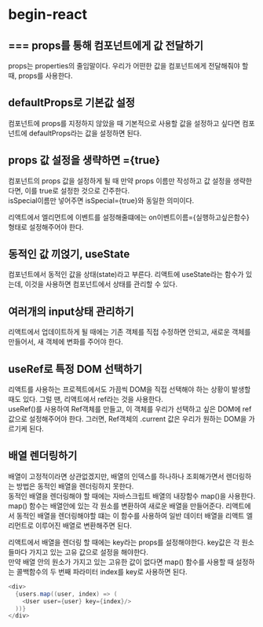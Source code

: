 # begin-react
===
props를 통해 컴포넌트에게 값 전달하기
---
props는 properties의 줄임말이다. 우리가 어떤한 값을 컴포넌트에게 전달해줘야 할 때, props를 사용한다.

defaultProps로 기본값 설정
---
컴포넌트에 props를 지정하지 않았을 때 기본적으로 사용할 값을 설정하고 싶다면 컴포넌트에 defaultProps라는 값을 설정하면 된다.

props 값 설정을 생략하면 ={true}
---
컴포넌트의 props 값을 설정하게 될 때 만약 props 이름만 작성하고 값 설정을 생략한다면, 이를 true로 설정한 것으로 간주한다.  
isSpecial이름만 넣어주면 isSpecial={true}와 동일한 의미이다.

리액트에서 엘리먼트에 이벤트를 설정해줄떄에는 on이벤트이름={실행하고싶은함수} 형태로 설정해주어야 한다.

동적인 값 끼얹기, useState
---
컴포넌트에서 동적인 값을 상태(state)라고 부른다. 리액트에 useState라는 함수가 있는데, 이것을 사용하면 컴포넌트에서 상태를 관리할 수 있다.

여러개의 input상태 관리하기
---
리액트에서 업데이트하게 될 때에는 기존 객체를 직접 수정하면 안되고, 새로운 객체를 만들어서, 새 객체에 변화를 주어야 한다.

useRef로 특정 DOM 선택하기
---
리액트를 사용하는 프로젝트에서도 가끔씩 DOM을 직접 선택해야 하는 상황이 발생할 때도 있다. 그럴 땐, 리액트에서 ref라는 것을 사용한다.  
useRef()를 사용하여 Ref객체를 만들고, 이 객체를 우리가 선택하고 싶은 DOM에 ref값으로 설정해주어야 한다. 그러면, Ref객체의 .current 값은 우리가 원하는 DOM을 가르기케 된다.

배열 렌더링하기
---
배열이 고정적이라면 상관없겠지만, 배열의 인덱스를 하나하나 조회해가면서 렌더링하는 방법은 동적인 배열을 렌더링하지 못한다.  
동적인 배열을 렌더링해야 할 때에는 자바스크립트 배열의 내장함수 map()을 사용한다.  
map() 함수는 배열안에 있는 각 원소를 변환하여 새로운 배열을 만들어준다. 리액트에서 동적인 배열을 렌더링해야할 떄는 이 함수를 사용하여 일반 데이터 배열을 리액트 엘리먼트로 이루어진 배열로 변환해주면 된다.

리액트에서 배열을 렌더링 할 때에는 key라는 props를 설정해야한다. key값은 각 원소들마다 가지고 있는 고유 값으로 설정을 해야한다.  
만약 배열 안의 원소가 가지고 있는 고유한 값이 없다면 map() 함수를 사용할 때 설정하는 콜백함수의 두 번째 파라미터 index를 key로 사용하면 된다.

```java
<div>
  {users.map((user, index) => (
    <User user={user} key={index}/>
  ))}
</div>
```
